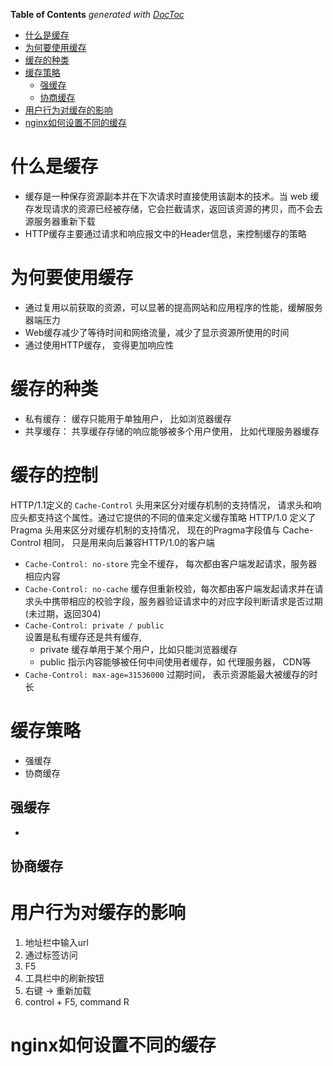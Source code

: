 <!-- START doctoc generated TOC please keep comment here to allow auto update -->
<!-- DON'T EDIT THIS SECTION, INSTEAD RE-RUN doctoc TO UPDATE -->
**Table of Contents**  *generated with [DocToc](https://github.com/thlorenz/doctoc)*

- [什么是缓存](#%E4%BB%80%E4%B9%88%E6%98%AF%E7%BC%93%E5%AD%98)
- [为何要使用缓存](#%E4%B8%BA%E4%BD%95%E8%A6%81%E4%BD%BF%E7%94%A8%E7%BC%93%E5%AD%98)
- [缓存的种类](#%E7%BC%93%E5%AD%98%E7%9A%84%E7%A7%8D%E7%B1%BB)
- [缓存策略](#%E7%BC%93%E5%AD%98%E7%AD%96%E7%95%A5)
  - [强缓存](#%E5%BC%BA%E7%BC%93%E5%AD%98)
  - [协商缓存](#%E5%8D%8F%E5%95%86%E7%BC%93%E5%AD%98)
- [用户行为对缓存的影响](#%E7%94%A8%E6%88%B7%E8%A1%8C%E4%B8%BA%E5%AF%B9%E7%BC%93%E5%AD%98%E7%9A%84%E5%BD%B1%E5%93%8D)
- [nginx如何设置不同的缓存](#nginx%E5%A6%82%E4%BD%95%E8%AE%BE%E7%BD%AE%E4%B8%8D%E5%90%8C%E7%9A%84%E7%BC%93%E5%AD%98)

<!-- END doctoc generated TOC please keep comment here to allow auto update -->
# 什么是缓存
- 缓存是一种保存资源副本并在下次请求时直接使用该副本的技术。当 web 缓存发现请求的资源已经被存储，它会拦截请求，返回该资源的拷贝，而不会去源服务器重新下载
- HTTP缓存主要通过请求和响应报文中的Header信息，来控制缓存的策略
  
# 为何要使用缓存
- 通过复用以前获取的资源，可以显著的提高网站和应用程序的性能，缓解服务器端压力
- Web缓存减少了等待时间和网络流量，减少了显示资源所使用的时间
- 通过使用HTTP缓存， 变得更加响应性

# 缓存的种类
- 私有缓存： 缓存只能用于单独用户， 比如浏览器缓存
- 共享缓存： 共享缓存存储的响应能够被多个用户使用， 比如代理服务器缓存


# 缓存的控制
HTTP/1.1定义的 `Cache-Control` 头用来区分对缓存机制的支持情况， 请求头和响应头都支持这个属性。通过它提供的不同的值来定义缓存策略
HTTP/1.0 定义了 Pragma 头用来区分对缓存机制的支持情况， 现在的Pragma字段值与 Cache-Control 相同， 只是用来向后兼容HTTP/1.0的客户端

- `Cache-Control: no-store`
  完全不缓存， 每次都由客户端发起请求，服务器相应内容
- `Cache-Control: no-cache` 
  缓存但重新校验，每次都由客户端发起请求并在请求头中携带相应的校验字段，服务器验证请求中的对应字段判断请求是否过期(未过期，返回304)
- `Cache-Control: private / public`   
  设置是私有缓存还是共有缓存, 
  - private 缓存单用于某个用户，比如只能浏览器缓存
  - public  指示内容能够被任何中间使用者缓存，如 代理服务器， CDN等
- `Cache-Control: max-age=31536000`
  过期时间， 表示资源能最大被缓存的时长


# 缓存策略
- 强缓存
- 协商缓存


## 强缓存
- 
## 协商缓存

# 用户行为对缓存的影响
1. 地址栏中输入url
2. 通过标签访问
3. F5
4. 工具栏中的刷新按钮
5. 右键 -> 重新加载
6. control + F5,  command R


# nginx如何设置不同的缓存
